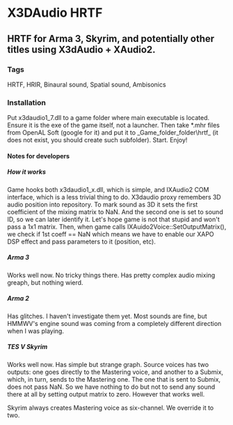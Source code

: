 # X3DAudio HRTF
## HRTF for Arma 3, Skyrim, and potentially other titles using X3dAudio + XAudio2.

### Tags
HRTF, HRIR, Binaural sound, Spatial sound, Ambisonics

### Installation
Put x3daudio1_7.dll to a game folder where main executable is located. Ensure it is the exe of the game itself, not a launcher. Then take *.mhr files from OpenAL Soft (google for it) and put it to _Game_folder_folder\hrtf\_ (it does not exist, you should create such subfolder). Start. Enjoy!

#### Notes for developers
##### How it works
Game hooks both x3daudio1_x.dll, which is simple, and IXAudio2 COM interface, which is a less trivial thing to do.
X3daudio proxy remembers 3D audio position into repository. To mark sound as 3D it sets the first coefficient of the mixing matrix to NaN. And the second one is set to sound ID, so we can later identify it. Let's hope game is not that stupid and won't pass a 1x1 matrix.
Then, when game calls IXAuido2Voice::SetOutputMatrix(), we check if 1st coeff == NaN which means we have to enable our XAPO DSP effect and pass parameters to it (position, etc).

##### Arma 3
Works well now. No tricky things there. Has pretty complex audio mixing greaph, but nothing wierd.

##### Arma 2
Has glitches. I haven't investigate them yet. Most sounds are fine, but HMMWV's engine sound was coming from a completely different direction when I was playing.

##### TES V Skyrim
Works well now. Has simple but strange graph. Source voices has two outputs: one goes directly to the Mastering voice, and another to a Submix, which, in turn, sends to the Mastering one. The one that is sent to Submix, does not pass NaN. So we have nothing to do but not to send any sound there at all by setting output matrix to zero. However that works well.

Skyrim always creates Mastering voice as six-channel. We override it to two.
